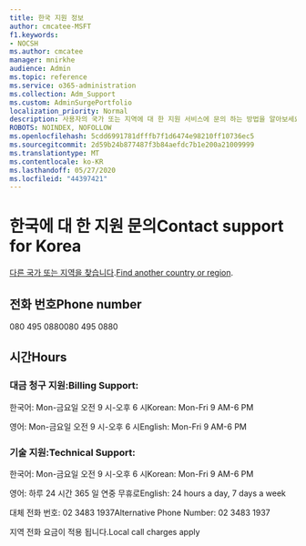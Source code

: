 ```yaml
---
title: 한국 지원 정보
author: cmcatee-MSFT
f1.keywords:
- NOCSH
ms.author: cmcatee
manager: mnirkhe
audience: Admin
ms.topic: reference
ms.service: o365-administration
ms.collection: Adm_Support
ms.custom: AdminSurgePortfolio
localization_priority: Normal
description: 사용자의 국가 또는 지역에 대 한 지원 서비스에 문의 하는 방법을 알아보세요.
ROBOTS: NOINDEX, NOFOLLOW
ms.openlocfilehash: 5cdd6991781dfffb7f1d6474e98210ff10736ec5
ms.sourcegitcommit: 2d59b24b877487f3b84aefdc7b1e200a21009999
ms.translationtype: MT
ms.contentlocale: ko-KR
ms.lasthandoff: 05/27/2020
ms.locfileid: "44397421"
---
```

# <a name="contact-support-for-korea"></a><span data-ttu-id="79faa-103">한국에 대 한 지원 문의</span><span class="sxs-lookup"><span data-stu-id="79faa-103">Contact support for Korea</span></span>

<span data-ttu-id="79faa-104">[다른 국가 또는 지역을 찾습니다](../contact-support-for-business-products.md).</span><span class="sxs-lookup"><span data-stu-id="79faa-104">[Find another country or region](../contact-support-for-business-products.md).</span></span>

## <a name="phone-number"></a><span data-ttu-id="79faa-105">전화 번호</span><span class="sxs-lookup"><span data-stu-id="79faa-105">Phone number</span></span>
<span data-ttu-id="79faa-106">080 495 0880</span><span class="sxs-lookup"><span data-stu-id="79faa-106">080 495 0880</span></span>

## <a name="hours"></a><span data-ttu-id="79faa-107">시간</span><span class="sxs-lookup"><span data-stu-id="79faa-107">Hours</span></span>
### <a name="billing-support"></a><span data-ttu-id="79faa-108">대금 청구 지원:</span><span class="sxs-lookup"><span data-stu-id="79faa-108">Billing Support:</span></span>

<span data-ttu-id="79faa-109">한국어: Mon-금요일 오전 9 시-오후 6 시</span><span class="sxs-lookup"><span data-stu-id="79faa-109">Korean: Mon-Fri 9 AM-6 PM</span></span>

<span data-ttu-id="79faa-110">영어: Mon-금요일 오전 9 시-오후 6 시</span><span class="sxs-lookup"><span data-stu-id="79faa-110">English: Mon-Fri 9 AM-6 PM</span></span>

### <a name="technical-support"></a><span data-ttu-id="79faa-111">기술 지원:</span><span class="sxs-lookup"><span data-stu-id="79faa-111">Technical Support:</span></span>

<span data-ttu-id="79faa-112">한국어: Mon-금요일 오전 9 시-오후 6 시</span><span class="sxs-lookup"><span data-stu-id="79faa-112">Korean: Mon-Fri 9 AM-6 PM</span></span>

<span data-ttu-id="79faa-113">영어: 하루 24 시간 365 일 연중 무휴로</span><span class="sxs-lookup"><span data-stu-id="79faa-113">English: 24 hours a day, 7 days a week</span></span>

<span data-ttu-id="79faa-114">대체 전화 번호: 02 3483 1937</span><span class="sxs-lookup"><span data-stu-id="79faa-114">Alternative Phone Number: 02 3483 1937</span></span>

<span data-ttu-id="79faa-115">지역 전화 요금이 적용 됩니다.</span><span class="sxs-lookup"><span data-stu-id="79faa-115">Local call charges apply</span></span>

